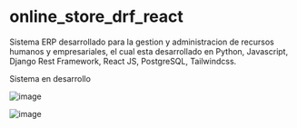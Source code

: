 # online_store_drf_react

Sistema ERP desarrollado para la gestion y administracion de recursos humanos y empresariales, el cual esta desarrollado en Python, Javascript, Django Rest Framework, React JS, PostgreSQL, Tailwindcss.

Sistema en desarrollo

![image](https://github.com/user-attachments/assets/83fac784-e729-4f42-b9a8-209022bdfc65)

![image](https://github.com/user-attachments/assets/2ac316b6-c168-4e9b-8bf8-77b75b36e7ea)
